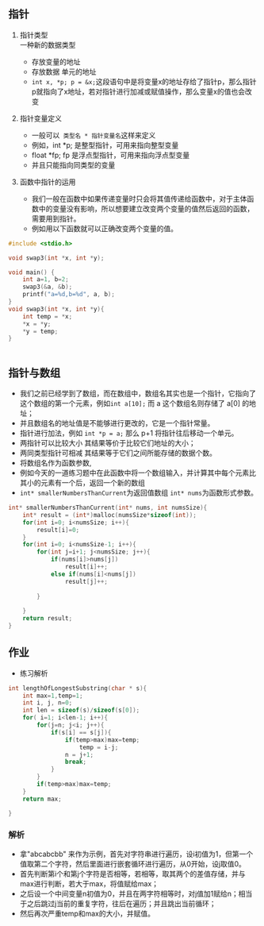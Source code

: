 ## 指针
1. 指针类型  
一种新的数据类型 
   - 存放变量的地址
   - 存放数据 单元的地址
   - `int x, *p; p = &x;`这段语句中是将变量x的地址存给了指针p，那么指针p就指向了x地址，若对指针进行加减或赋值操作，那么变量x的值也会改变
2. 指针变量定义  
   - 一般可以` 类型名 * 指针变量名`这样来定义
   - 例如，int *p; 是整型指针，可用来指向整型变量
   - float *fp; fp 是浮点型指针，可用来指向浮点型变量
   - 并且只能指向同类型的变量

3. 函数中指针的运用
   - 我们一般在函数中如果传递变量时只会将其值传递给函数中，对于主体函数中的变量没有影响，所以想要建立改变两个变量的值然后返回的函数，需要用到指针。
   - 例如用以下函数就可以正确改变两个变量的值。
```c
#include <stdio.h>

void swap3(int *x, int *y);

void main() {
    int a=1, b=2;
    swap3(&a, &b);
    printf("a=%d,b=%d", a, b);
}
void swap3(int *x, int *y){
    int temp = *x;
    *x = *y;
    *y = temp;
}
 
```

## 指针与数组
- 我们之前已经学到了数组，而在数组中，数组名其实也是一个指针，它指向了这个数组的第一个元素，例如`int a[10];` 而 a 这个数组名则存储了 a[0] 的地址；
- 并且数组名的地址值是不能够进行更改的，它是一个指针常量。
- 指针进行加法，例如 `int *p = a;` 那么 p+1 将指针往后移动一个单元。
- 两指针可以比较大小 其结果等价于比较它们地址的大小；
- 两同类型指针可相减 其结果等于它们之间所能存储的数据个数。
- 将数组名作为函数参数,
- 例如今天的一道练习题中在此函数中将一个数组输入，并计算其中每个元素比其小的元素有一个后，返回一个新的数组
- `int* smallerNumbersThanCurrent`为返回值数组 `int* nums`为函数形式参数。
```c
int* smallerNumbersThanCurrent(int* nums, int numsSize){
    int* result = (int*)malloc(numsSize*sizeof(int));
    for(int i=0; i<numsSize; i++){
        result[i]=0;
    }
    for(int i=0; i<numsSize-1; i++){
        for(int j=i+1; j<numsSize; j++){
            if(nums[i]>nums[j])
                result[i]++;
            else if(nums[i]<nums[j])
                result[j]++;
            
        }
        
    }
    return result;
}
```


## 作业
- 练习解析
```c
int lengthOfLongestSubstring(char * s){
    int max=1,temp=1;
    int i, j, n=0;
    int len = sizeof(s)/sizeof(s[0]);
    for( i=1; i<len-1; i++){
        for(j=n; j<i; j++){
            if(s[i] == s[j]){
                if(temp>max)max=temp;
                    temp = i-j;
                n = j+1;
                break;
            }
        }
        if(temp>max)max=temp;
    }
    return max;

}
```
### 解析
- 拿"abcabcbb" 来作为示例，首先对字符串进行遍历，设i初值为1，但第一个值取第二个字符，然后里面进行嵌套循环进行遍历，从0开始，设j取值0。
- 首先判断第i个和第j个字符是否相等，若相等，取其两个的差值存储，并与max进行判断，若大于max，将值赋给max；
- 之后设一个中间变量n初值为0，并且在两字符相等时，对j值加1赋给n；相当于之后跳过j当前的重复字符，往后在遍历；并且跳出当前循环；
- 然后再次严重temp和max的大小，并赋值。